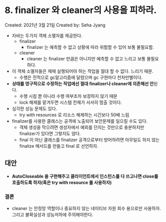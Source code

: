 # 8. finalizer 와 cleaner의 사용을 피하라.

Created: 2021년 3월 21일
Created by: Seha Jyang

- 자바는 두가지 객체 소멸자를 제공한다.
    - finalizer
        - finalizer 는 예측할 수 없고 상황에 따라 위험할 수 있어 보통 불필요함.
    - cleaner
        - cleaner 는 finalizer 만큼은 아니지만 예측할 수 없고 느리고 보통 불필요하다.
- 이 객체 소멸자들은 제때 실행되어야 하는 작업을 절대 할 수 없다. 느리기 때문.
    - 수행은 전적으로 gc알고리즘에 달렸으며 gc 구현마다 천차만별이다.
- **상태를 영구적으로 수정하는 작업에선 절대 finalizer나 cleaner에 의존해선 안**된다.
    - 수행 시점 뿐 아니라 수행 여부조차 보장하지 않기 때문
    - lock 해제를 맡겨두면 시스템 전체가 서서히 멈출 것이다.
- 심각한 성능 문제도 있다.
    - try with resources 로 리소스 해제하는 시간보다 50배 느림
- finalizer를 사용한 클래스는 공격에 노출되어 보안문제를 일으킬 수도 있다.
    - 객체 생성을 막으려면 생성자에서 예외를 던지는 것만으로 충분하지만 finalizer가 있다면 그렇지도 않다.
    - final 이 아닌 클래스를 finalizer 공격으로부터 방어하려면 아무일도 하지 않는 finalize 메서드를 만들고 final 로 선언하자.

## 대안

- **AutoCloseable 을 구현해주고 클라이언트에서 인스턴스를 다 쓰고나면 close를 호출하도록 하자(혹은 try with resource 를 사용하자)**

### 결론

- cleaner 는 안정망 역할이나 중요하지 않는 네이티브 자원 회수 용으로만 사용하자. 그리고 불확실성과 성능저하에 주의해야한다.